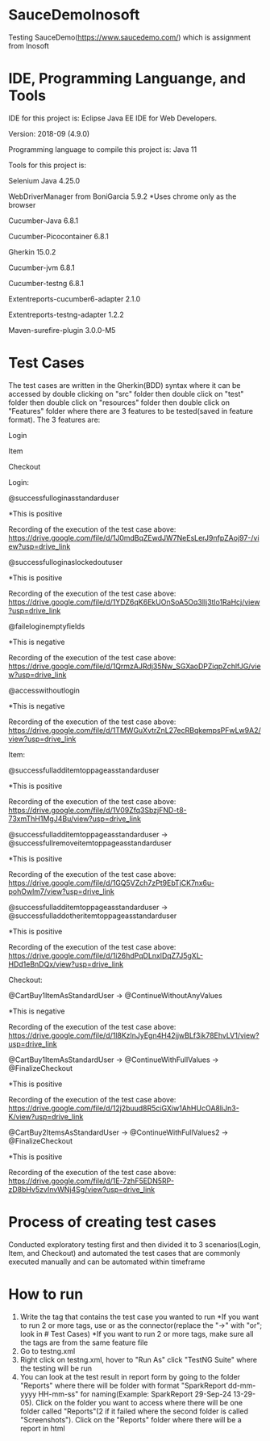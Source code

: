 # SauceDemoInosoft
Testing SauceDemo(https://www.saucedemo.com/) which is assignment from Inosoft

# IDE, Programming Languange, and Tools
IDE for this project is:
Eclipse Java EE IDE for Web Developers.

Version: 2018-09 (4.9.0)

Programming language to compile this project is:
Java 11

Tools for this project is:

Selenium Java 4.25.0

WebDriverManager from BoniGarcia 5.9.2
*Uses chrome only as the browser

Cucumber-Java 6.8.1

Cucumber-Picocontainer 6.8.1

Gherkin 15.0.2

Cucumber-jvm 6.8.1

Cucumber-testng 6.8.1

Extentreports-cucumber6-adapter 2.1.0

Extentreports-testng-adapter 1.2.2

Maven-surefire-plugin 3.0.0-M5

# Test Cases
The test cases are written in the Gherkin(BDD) syntax where it can be accessed by double clicking on "src" folder then double click on "test" folder then double click on "resources" folder then double click on "Features" folder where there are 3 features to be tested(saved in feature format). The 3 features are:

Login

Item

Checkout

Login:

@successfulloginasstandarduser

*This is positive

Recording of the execution of the test case above: https://drive.google.com/file/d/1J0mdBqZEwdJW7NeEsLerJ9nfpZAoj97-/view?usp=drive_link

@successfulloginaslockedoutuser

*This is positive

Recording of the execution of the test case above: https://drive.google.com/file/d/1YDZ6qK6EkUOnSoA5Oq3llj3tlo1RaHcj/view?usp=drive_link

@faileloginemptyfields

*This is negative

Recording of the execution of the test case above: https://drive.google.com/file/d/1QrmzAJRdj35Nw_SGXaoDPZiqpZchlfJG/view?usp=drive_link

@accesswithoutlogin

*This is negative

Recording of the execution of the test case above: https://drive.google.com/file/d/1TMWGuXvtrZnL27ecRBqkempsPFwLw9A2/view?usp=drive_link


Item:

@successfulladditemtoppageasstandarduser

*This is positive

Recording of the execution of the test case above: https://drive.google.com/file/d/1V09Zfq3SbzjFND-t8-73xmThH1MgJ4Bu/view?usp=drive_link

@successfulladditemtoppageasstandarduser -> @successfullremoveitemtoppageasstandarduser

*This is positive

Recording of the execution of the test case above: https://drive.google.com/file/d/1GQ5VZch7zPt9EbTjCK7nx6u-pohOwlm7/view?usp=drive_link

@successfulladditemtoppageasstandarduser -> @successfulladdotheritemtoppageasstandarduser

*This is positive

Recording of the execution of the test case above: https://drive.google.com/file/d/1i26hdPqDLnxlDqZ7J5gXL-HDd1eBnDQx/view?usp=drive_link

Checkout:

@CartBuy1ItemAsStandardUser -> @ContinueWithoutAnyValues

*This is negative

Recording of the execution of the test case above: https://drive.google.com/file/d/1l8KzlnJyEgn4H42jjwBLf3ik78EhvLV1/view?usp=drive_link

@CartBuy1ItemAsStandardUser ->  @ContinueWithFullValues -> @FinalizeCheckout

*This is positive

Recording of the execution of the test case above: https://drive.google.com/file/d/12j2buud8R5ciGXiw1AhHUcOA8liJn3-K/view?usp=drive_link

@CartBuy2ItemsAsStandardUser ->  @ContinueWithFullValues2 ->  @FinalizeCheckout

*This is positive

Recording of the execution of the test case above: https://drive.google.com/file/d/1E-7zhF5EDN5RP-zD8bHv5zvInvWNj4Sg/view?usp=drive_link

# Process of creating test cases
Conducted exploratory testing first and then divided it to 3 scenarios(Login, Item, and Checkout) and automated the test cases that are commonly executed manually and can be automated within timeframe

# How to run
1. Write the tag that contains the test case you wanted to run
*If you want to run 2 or more tags, use or as the connector(replace the "->" with "or"; look in # Test Cases)
*If you want to run 2 or more tags, make sure all the tags are from the same feature file
3. Go to testng.xml
4. Right click on testng.xml, hover to "Run As" click "TestNG Suite" where the testing will be run
5. You can look at the test result in report form by going to the folder "Reports" where there will be folder with format "SparkReport dd-mm-yyyy HH-mm-ss" for naming(Example: SparkReport 29-Sep-24 13-29-05). Click on the folder you want to access where there will be one folder called "Reports"(2 if it failed where the second folder is called "Screenshots"). Click on the "Reports" folder where there will be a report in html


